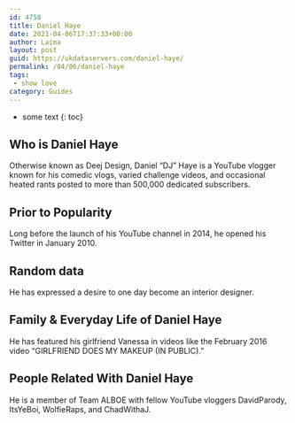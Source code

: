 ```yaml
---
id: 4758
title: Daniel Haye
date: 2021-04-06T17:37:33+00:00
author: Laima
layout: post
guid: https://ukdataservers.com/daniel-haye/
permalink: /04/06/daniel-haye
tags:
 - show love
category: Guides
---
```


* some text
{: toc}


## Who is Daniel Haye
                  
                  
                  
Otherwise known as Deej Design, Daniel &#8220;DJ&#8221; Haye is a YouTube vlogger known for his comedic vlogs, varied challenge videos, and occasional heated rants posted to more than 500,000 dedicated subscribers. 
                  
              
            
              
            
                
                
                
## Prior to Popularity
                  
                  
                  
Long before the launch of his YouTube channel in 2014, he opened his Twitter in January 2010.
                  
              
            
              
            
                
                
                
## Random data
                  
                  
                  
He has expressed a desire to one day become an interior designer. 
                  
              
            
              
            
                
                
                
## Family & Everyday Life of Daniel Haye
                  
                  
                  
He has featured his girlfriend Vanessa in videos like the February 2016 video &#8220;GIRLFRIEND DOES MY MAKEUP (IN PUBLIC).&#8221; 
                  
              
            
              
            
                
                
                
## People Related With Daniel Haye
                  
                  
                  
He is a member of Team ALBOE with fellow YouTube vloggers DavidParody, ItsYeBoi, WolfieRaps, and ChadWithaJ.
                  
              
            
              
            
                
              
            
              
              
            
            
              
            
          
          
          